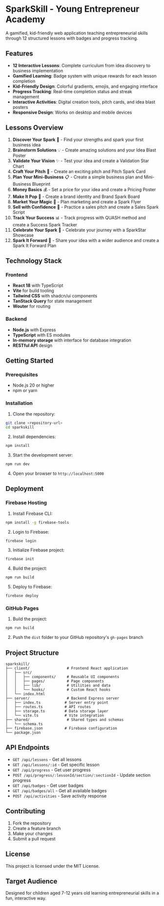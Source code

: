 # SparkSkill - Young Entrepreneur Academy

A gamified, kid-friendly web application teaching entrepreneurial skills through 12 structured lessons with badges and progress tracking.

## Features

- **12 Interactive Lessons**: Complete curriculum from idea discovery to business implementation 
- **Gamified Learning**: Badge system with unique rewards for each lesson completion
- **Kid-Friendly Design**: Colorful gradients, emojis, and engaging interface
- **Progress Tracking**: Real-time completion status and streak management
- **Interactive Activities**: Digital creation tools, pitch cards, and idea blast posters
- **Responsive Design**: Works on desktop and mobile devices

## Lessons Overview

1. **Discover Your Spark** 🌟 - Find your strengths and spark your first business idea
2. **Brainstorm Solutions** 💡 - Create amazing solutions and your Idea Blast Poster
3. **Validate Your Vision** ✨ - Test your idea and create a Validation Star Chart
4. **Craft Your Pitch** 🎤 - Create an exciting pitch and Pitch Spark Card
5. **Plan Your Mini-Business** 📋 - Create a simple business plan and Mini-Business Blueprint
6. **Money Basics** 💰 - Set a price for your idea and create a Pricing Poster
7. **Make It Pop** 🎨 - Create a brand identity and Brand Spark Board
8. **Market Your Magic** 📢 - Plan marketing and create a Spark Flyer
9. **Sell with Confidence** 💪 - Practice a sales pitch and create a Sales Spark Script
10. **Track Your Success** 📊 - Track progress with QUASH method and create a Success Spark Tracker
11. **Celebrate Your Spark** 🎉 - Celebrate your journey with a SparkStar Showcase
12. **Spark It Forward** 🚀 - Share your idea with a wider audience and create a Spark It Forward Plan

## Technology Stack

### Frontend
- **React 18** with TypeScript
- **Vite** for build tooling
- **Tailwind CSS** with shadcn/ui components
- **TanStack Query** for state management
- **Wouter** for routing

### Backend
- **Node.js** with Express
- **TypeScript** with ES modules
- **In-memory storage** with interface for database integration
- **RESTful API** design

## Getting Started

### Prerequisites
- Node.js 20 or higher
- npm or yarn

### Installation

1. Clone the repository:
```bash
git clone <repository-url>
cd sparkskill
```

2. Install dependencies:
```bash
npm install
```

3. Start the development server:
```bash
npm run dev
```

4. Open your browser to `http://localhost:5000`

## Deployment

### Firebase Hosting

1. Install Firebase CLI:
```bash
npm install -g firebase-tools
```

2. Login to Firebase:
```bash
firebase login
```

3. Initialize Firebase project:
```bash
firebase init
```

4. Build the project:
```bash
npm run build
```

5. Deploy to Firebase:
```bash
firebase deploy
```

### GitHub Pages

1. Build the project:
```bash
npm run build
```

2. Push the `dist` folder to your GitHub repository's `gh-pages` branch

## Project Structure

```
sparkskill/
├── client/                 # Frontend React application
│   ├── src/
│   │   ├── components/     # Reusable UI components
│   │   ├── pages/          # Page components
│   │   ├── lib/            # Utilities and data
│   │   └── hooks/          # Custom React hooks
│   └── index.html
├── server/                 # Backend Express server
│   ├── index.ts           # Server entry point
│   ├── routes.ts          # API routes
│   ├── storage.ts         # Data storage layer
│   └── vite.ts            # Vite integration
├── shared/                 # Shared types and schemas
│   └── schema.ts
├── firebase.json          # Firebase configuration
└── package.json
```

## API Endpoints

- `GET /api/lessons` - Get all lessons 
- `GET /api/lessons/:id` - Get specific lesson
- `GET /api/progress` - Get user progress
- `POST /api/progress/:lessonId/section/:sectionId` - Update section progress
- `GET /api/badges` - Get user badges
- `GET /api/badges/all` - Get all available badges
- `POST /api/activities` - Save activity response

## Contributing

1. Fork the repository
2. Create a feature branch
3. Make your changes
4. Submit a pull request

## License

This project is licensed under the MIT License.

## Target Audience

Designed for children aged 7-12 years old learning entrepreneurial skills in a fun, interactive way.
